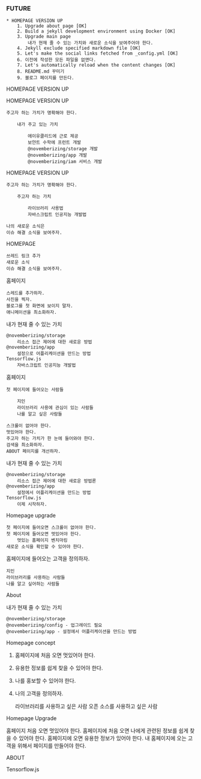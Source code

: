 ### FUTURE
    * HOMEPAGE VERSION UP
        1. Upgrade about page [OK]
        2. Build a jekyll development environment using Docker [OK]
        3. Upgrade main page
            내가 현재 줄 수 있는 가치와 새로운 소식을 보여주어야 한다.
        4. Jekyll exclude specified markdown file [OK]
        5. Let's make the social links fetched from _config.yml [OK]
        6. 이전에 작성한 모든 파일을 없앤다.
        7. Let's automatically reload when the content changes [OK]
		8. README.md 꾸미기
		9. 블로그 페이지를 만든다.

            
HOMEPAGE VERSION UP

	

HOMEPAGE VERSION UP

	주고자 하는 가치가 명확해야 한다.

		내가 주고 있는 가치

			에이유클리드에 근로 제공
			보얀트 수학에 프런트 개발
			@novemberizing/storage 개발
			@novemberizing/app 개발
			@novemberizing/iam 서비스 개발

HOMEPAGE VERSION UP

	주고자 하는 가치가 명확해야 한다.

		주고자 하는 가치

			라이브러리 사용법
			자바스크립트 인공지능 개발법

	나의 새로운 소식은
	이슈 해결 소식을 보여주자.
		

HOMEPAGE

	쓰레드 링크 추가
	새로운 소식
	이슈 해결 소식을 보여주자.

홈페이지

	스레드를 추가하자.
	사진을 찍자.
	블로그를 첫 화면에 보이지 말자.
	애니메이션을 최소화하자.

내가 현재 줄 수 있는 가치

	@novemberizing/storage
		리소스 접근 제어에 대한 새로운 방법
	@novemberizing/app
		설정으로 어플리케이션을 만드는 방법
	Tensorflow.js
		자바스크립트 인공지능 개발법

홈페이지

	첫 페이지에 들어오는 사람들

		지인
		라이브러리 사용에 관심이 있는 사람들
		나를 알고 싶은 사람들

	스크롤이 없어야 한다.
	멋있어야 한다.
	주고자 하는 가치가 한 눈에 들어와야 한다.
	검색을 최소화하자.
	ABOUT 페이지를 개선하자.

내가 현재 줄 수 있는 가치

	@novemberizing/storage
		리소스 접근 제어에 대한 새로운 방법론
	@novemberizing/app
		설정에서 어플리케이션을 만드는 방법
	Tensorflow.js
		이제 시작하자.

Homepage upgrade

	첫 페이지에 들어오면 스크롤이 없어야 한다.
	첫 페이지에 들어오면 멋있어야 한다.
		멋있는 홈페이지 벤치마킹
	새로운 소식을 확인할 수 있어야 한다.

홈페이지에 들어오는 고객을 정의하자.

	지인
	라이브러리를 사용하는 사람들
	나를 알고 싶어하는 사람들

About

내가 현재 줄 수 있는 가치

	@novemberizing/storage
	@novemberizing/config - 업그레이드 필요
	@novemberizing/app - 설정에서 어플리케이션을 만드는 방법

Homepage concept

1. 홈페이지에 처음 오면 멋있어야 한다.
2. 유용한 정보를 쉽게 찾을 수 있어야 한다.
3. 나를 홍보할 수 있어야 한다.
4. 나의 고객을 정의하자.

	라이브러리를 사용하고 싶은 사람
	오픈 소스를 사용하고 싶은 사람


Homepage Upgrade

홈페이지 처음 오면 멋있어야 한다.
홈페이지에 처음 오면 나에게 관련된 정보를 쉽게 찾을 수 있어야 한다.
홈페이지에 오면 유용한 정보가 있어야 한다.
내 홈페이지에 오는 고객을 위해서 페이지를 만들어야 한다.

ABOUT 

Tensorflow.js

